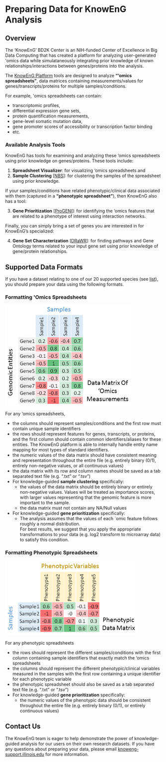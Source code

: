 # Preparing Data for KnowEnG Analysis

## Overview
The ‘KnowEnG’ BD2K Center is an NIH-funded Center of Excellence in Big Data Computing that has 
created a platform for analyzing user-generated 'omics data while simulataneously integrating 
prior knowledge of known relationships/interactions between genes/proteins into the analysis.  

The [KnowEnG Platform](https://knoweng.org/analyze/) tools are designed to analyze 
**“‘omics spreadsheets”**, data matrices containing measurements/values for 
genes/transcripts/proteins for multiple samples/conditions.  

For example, 'omics spreadsheets can contain:
- transcriptomic profiles, 
- differential expression gene sets, 
- protein quantification measurements,
- gene-level somatic mutation data,
- gene promoter scores of accessibility or transcription factor binding
- etc.

### Available Analysis Tools
KnowEnG has tools for examining and analyzing these ‘omics spreadsheets using prior knowledge on 
genes/proteins. These tools include:

1. **Spreadsheet Visualizer**: for visualizing ‘omics spreadsheets and 
2. **Sample Clustering** [[NBS](https://www.nature.com/articles/nmeth.2651)]: for clustering the samples 
of the spreadsheet using prior knowledge.  

If your samples/conditions have related phenotypic/clinical data associated with them 
(captured in a **“phenotypic spreadsheet”**), then KnowEnG also has a tool:  

3. **Gene Prioritization** [[ProGENI](https://www.ncbi.nlm.nih.gov/pubmed/28800781)]: for identifying the 
‘omics features that are related to a phenotype of interest using interaction networks.

Finally, you can simply bring a set of genes you are interested in for KnowEnG’s specialized: 

4. **Gene Set Characterization** [[DRaWR](https://www.ncbi.nlm.nih.gov/pubmed/27153592)]: for finding pathways and Gene Ontology terms related to your input 
gene set using prior knowledge of gene/protein relationships.

## Supported Data Formats
If you have a dataset relating to one of our 20 supported species (see [list](https://knoweng.org/kn-data-references/#kn_contents_by_species)), 
you should prepare your data using the following formats.

### Formatting 'Omics Spreadsheets
![Omics Spreadsheet Example](https://github.com/KnowEnG/quickstart-demos/raw/master/pipeline_readmes/images/genomic_spreadsheet_sample.PNG "Omics Spreadsheet Example")

For any ‘omics spreadsheets, 
- the columns should represent samples/conditions and the first row must contain unique sample identifiers
- the rows should represent features for genes, transcripts, or proteins, and the first column should 
contain common identifiers/aliases for these entities.  The KnowEnG platform is able to internally 
handle entity name mapping for most types of standard identifiers.
- the numeric values of the data matrix should have consistent meaning and representation throughout 
the entire file (e.g. entirely binary (0/1), entirely non-negative values, or all continuous values) 
- the data matrix with its row and column names should be saved as a tab separated text file (e.g. “.txt” or “.tsv”) 
- For knowledge-guided **sample clustering** specifically:
  + the values of the data matrix should be entirely binary or entirely non-negative values.  Values will 
  be treated as importance scores, with larger values representing that the genomic feature is more important 
  to the sample. 
  + the data matrix must not contain any NA/Null values
- For knowledge-guided **gene prioritization** specifically:
  + The analysis assumes that the values of each `omic feature follows roughly a normal distribution.  
  For best results, we suggest that you apply the appropriate transformations to your data (e.g. log2 
  transform to microarray data) to satisfy this condition.

### Formatting Phenotypic Spreadsheets
![Phenotype Spreadsheet Example](https://github.com/KnowEnG/quickstart-demos/raw/master/pipeline_readmes/images/phenotype_spreadsheet_example.PNG "Phenotype Spreadsheet Example")

For any phenotypic spreadsheets
- the rows should represent the different samples/conditions with the first column containing sample 
identifiers that exactly match the ‘omics spreadsheets
- the columns should represent the different phenotypic/clinical variables measured in the samples 
with the first row containing a unique identifier for each phenotypic variable
- the phenotypic spreadsheet should also be saved as a tab separated text file (e.g. “.txt” or “.tsv”) 
- For knowledge-guided **gene prioritization** specifically:
  + the numeric values of the phenotypic data should be consistent throughout the entire file (e.g. 
  entirely binary (0/1), or entirely continuous values) 
	
## Contact Us
The KnowEnG team is eager to help demonstrate the power of knowledge-guided analysis for our users on their own 
research datasets. If you have any questions about preparing your data, please email 
[knoweng-support.illinois.edu](mailto:knoweng-support@illinois.edu) for more information. 
